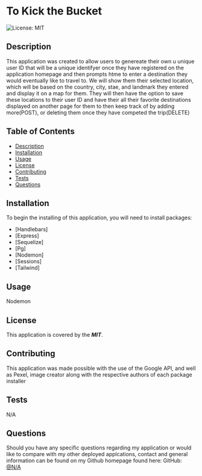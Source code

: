 # To Kick the Bucket

![License: MIT](https://img.shields.io/badge/License-MIT-yellow.svg)

## Description
This application was created to allow users to genereate their own u unique user ID that will be  a unique identifyer once they have registered on the application homepage and then prompts htme to enter a destination they would eventually like to travel to. We will show them their selected location, which will be based on the country, city, stae, and landmark they entered and display it on a map for them. They will then have the option to save these locations to their user ID and have their all their favorite destinations displayed on another page for them to then keep track of by adding more(POST), or deleting them once they have competed the trip(DELETE)

## Table of Contents
- [Description](#description)
- [Installation](#installation)
- [Usage](#usage)
- [License](#license)
- [Contributing](#contributing)
- [Tests](#tests)
- [Questions](#questions)

## Installation
To begin the installing of this application, you will need to install packages:
- [Handlebars]
- [Express]
- [Sequelize]
- [Pg]
- [Nodemon]
- [Sessions]
- [Tailwind]


## Usage
Nodemon

## License
This application is covered by the ***MIT***.

## Contributing
This application was made possible with the use of the Google API, and well as Pexel, image creator along with the respective authors of each package installer

## Tests
N/A

## Questions
Should you have any specific questions regarding my application or would like to compare with my other deployed applcations, contact and general information can be found on my Github homepage found here: GitHub: [@N/A](https://github.com/N/A)
